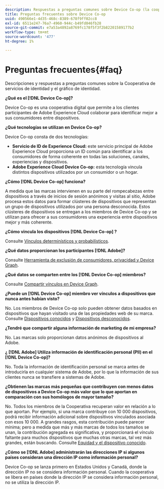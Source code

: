 ```yaml
---
description: Respuestas a preguntas comunes sobre Device Co-op (la cooperativa de servicios de identidad y el gráfico de identidad).
title: Preguntas frecuentes sobre Device Co-op
uuid: 490566e1-4d35-468c-8389-678f9ff02cc8
exl-id: 6511e247-76a7-4960-944c-b49fd046fb28
source-git-commit: e7a53a4892a8769fc178f5f3f2b82201589177b2
workflow-type: tm+mt
source-wordcount: '477'
ht-degree: 1%

---
```


# Preguntas frecuentes{#faq}

Descripciones y respuestas a preguntas comunes sobre la Cooperativa de servicios de identidad y el gráfico de identidad.

**¿Qué es el  [!DNL Device Co-op]?**

Device Co-op es una cooperativa digital que permite a los clientes participantes de Adobe Experience Cloud colaborar para identificar mejor a sus consumidores entre dispositivos.

**¿Qué tecnologías se utilizan en Device Co-op?**

Device Co-op consta de dos tecnologías:

* **Servicio de ID de Experience Cloud:**  este servicio principal de Adobe Experience Cloud proporciona un ID común para identificar a los consumidores de forma coherente en todas las soluciones, canales, experiencias y dispositivos.
* **Adobe Experience Cloud Device Co-op:** esta tecnología vincula distintos dispositivos utilizados por un consumidor o un hogar.

**¿Cómo  [!DNL Device Co-op] funciona?**

A medida que las marcas intervienen en su parte del rompecabezas entre dispositivos a través de inicios de sesión anónimos y visitas al sitio, Adobe procesa estos datos para formar clústeres de dispositivos que representan un grupo de dispositivos utilizados por una persona desconocida. Estos clústeres de dispositivos se entregan a los miembros de Device Co-op y se utilizan para ofrecer a sus consumidores una experiencia entre dispositivos mejor y más coherente.

**¿Cómo vincula los dispositivos  [!DNL Device Co-op] ?**

Consulte [Vínculos determinísticos y probabilísticos](processes/links.md#concept-58bb7ab25f904f5f98d645e35205c931).

**¿Qué datos proporcionan los participantes  [!DNL Adobe]?**

Consulte [Herramienta de exclusión de consumidores, privacidad y Device Graph](privacy.md#concept-fa1346e6b95a484eaeafc9bebe3cd6be).

**¿Qué datos se comparten entre los  [!DNL Device Co-op] miembros?**

Consulte [Compartir vínculos en Device Graph](processes/link-sharing.md#concept-7168053105a94649a3f092d375d79eaf).

<!--
Removed at Asa's request.
<p><b>What does <span class="keyword"> Adobe </span> see via the <span class="wintitle"> Device Graph </span>?</b> </p>
<p>Adobe can see which devices are most likely being used by the same person, using probabilistic and deterministic device graph algorithms. This match between a group of devices and a person is really two numbers that are linked to each other. One number represents a group of devices believed to belong to the same person while the other number represents a person. Adobe makes this linked device information available to consumers as well, so they can correct misinformation and/or opt-out one or all devices from the Device Co-op. </p>
-->

**¿Puede un  [!DNL Device Co-op] miembro ver vínculos a dispositivos que nunca antes habían visto?**

No. Los miembros de Device Co-op solo pueden obtener datos basados en dispositivos que hayan visitado una de las propiedades web de su marca. Consulte [Dispositivos conocidos](processes/known-device.md#concept-8e87c276819a48bfac5cef10b45216d1) y [Dispositivos desconocidos](processes/unknown-device.md#concept-95090d341cdc4c22ba4319d79d8f6e40).

**¿Tendré que compartir alguna información de marketing de mi empresa?**

No. Las marcas solo proporcionan datos anónimos de dispositivos al Adobe.

**¿ [!DNL Adobe] Utiliza información de identificación personal (PII) en el  [!DNL Device Co-op]?**

No. Toda la información de identificación personal se marca antes de introducirla en cualquier sistema de Adobe, por lo que la información de sus clientes nunca se transfiere a sistemas de Adobe.

**¿Obtienen las marcas más pequeñas que contribuyen con menos datos de dispositivos a Device Co-op más valor que lo que aportan en comparación con sus homólogos de mayor tamaño?**

No. Todos los miembros de la Cooperativa recuperan valor en relación a lo que aportan. Por ejemplo, si una marca contribuye con 10 000 dispositivos, podrá recibir información adicional sobre dispositivos vinculados asociada con esos 10 000. A grandes rasgos, esta contribución puede parecer mínima; pero a medida que más y más marcas de todos los tamaños se unan, la contribución agregada es significativa, y proporcionará el vínculo faltante para muchos dispositivos que muchas otras marcas, tal vez más grandes, están buscando. Consulte [Equidad y el dispositivo conocido](processes/known-device.md#section-0543188729d845d6b95db70b8b25e9f8).

**¿Cómo se  [!DNL Adobe] administrarán las direcciones IP si algunos países consideran una dirección IP como información personal?**

Device Co-op se lanza primero en Estados Unidos y Canadá, donde la dirección IP no se considera información personal. Cuando la cooperativa se libera en países donde la dirección IP se considera información personal, no se utiliza la dirección IP.

